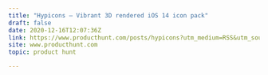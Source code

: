 ```yaml
---
title: "Hypicons — Vibrant 3D rendered iOS 14 icon pack"
draft: false
date: 2020-12-16T12:07:36Z
link: https://www.producthunt.com/posts/hypicons?utm_medium=RSS&utm_source=hune
site: www.producthunt.com
topic: product hunt  

---
```

